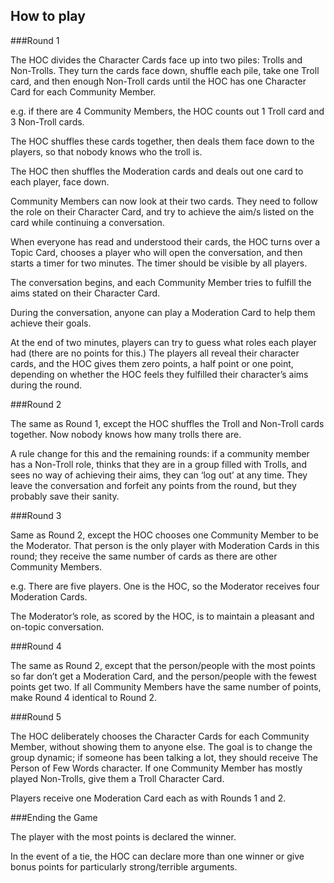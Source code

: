 
## How to play 

###Round 1

The HOC divides the Character Cards face up into two piles: Trolls and Non-Trolls. They turn the cards face down, shuffle each pile, take one Troll card, and then enough Non-Troll cards until the HOC has one Character Card for each Community Member.

e.g. if there are 4 Community Members, the HOC counts out 1 Troll card and 3 Non-Troll cards. 

The HOC shuffles these cards together, then deals them face down to the players, so that nobody knows who the troll is. 

The HOC then shuffles the Moderation cards and deals out one card to each player, face down. 

Community Members can now look at their two cards. They need to follow the role on their Character Card, and try to achieve the aim/s listed on the card while continuing a conversation.
 
When everyone has read and understood their cards, the HOC turns over a Topic Card, chooses a player who will open the conversation, and then starts a timer for two minutes. The timer should be visible by all players. 

The conversation begins, and each Community Member tries to fulfill the aims stated on their Character Card. 

During the conversation, anyone can play a Moderation Card to help them achieve their goals. 

At the end of two minutes, players can try to guess what roles each player had (there are no points for this.) The players all reveal their character cards, and the HOC gives them zero points, a half point or one point, depending on whether the HOC feels they fulfilled their character’s aims during the round.

###Round 2

The same as Round 1, except the HOC shuffles the Troll and Non-Troll cards together. Now nobody knows how many trolls there are. 

A rule change for this and the remaining rounds: if a community member has a Non-Troll role, thinks that they are in a group filled with Trolls, and sees no way of achieving their aims, they can ‘log out’ at any time. They leave the conversation and forfeit any points from the round, but they probably save their sanity.

###Round 3

Same as Round 2, except the HOC chooses one Community Member to be the Moderator. That person is the only player with Moderation Cards in this round; they receive the same number of cards as there are other Community Members.

e.g. There are five players. One is the HOC, so the Moderator receives four Moderation Cards.

The Moderator’s role, as scored by the HOC, is to maintain a pleasant and on-topic conversation. 

###Round 4

The same as Round 2, except that the person/people with the most points so far don’t get a Moderation Card, and the person/people with the fewest points get two. If all Community Members have the same number of points, make Round 4 identical to Round 2.

###Round 5

The HOC deliberately chooses the Character Cards for each Community Member, without showing them to anyone else. The goal is to change the group dynamic; if someone has been talking a lot, they should receive The Person of Few Words character. If one Community Member has mostly played Non-Trolls, give them a Troll Character Card. 

Players receive one Moderation Card each as with Rounds 1 and 2.

###Ending the Game

The player with the most points is declared the winner. 

In the event of a tie, the HOC can declare more than one winner or give bonus points for particularly strong/terrible arguments.





